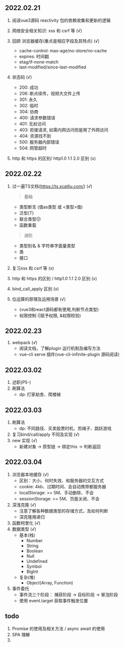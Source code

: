 ## 2022.02.21
1. 阅读vue3源码 reactivity 包的依赖收集和更新的逻辑

2. 网络安全相关知识: xss 和 csrf 等 (√) 

3. 回顾 浏览器缓存(重点是相应字段及其特点) (√)  
    - cache-control: max-age/no-store/no-cache
    - expires: 时间戳
    - etag/if-none-match
    - last-modified/since-last-modified

4. 状态码 (√)
    - 200: 成功
    - 206: 断点续传，视频大文件上传
    - 301: 永久
    - 302: 临时
    - 304: 协商
    - 400: 请求参数错误
    - 401: 无权访问
    - 403: 拒接请求, 如需内网访问但是用了外网访问
    - 404: 资源找不到
    - 500: 服务器内部错误
    - 504: 网管超时

5. http 和 https 的区别/ http1.0 1.1 2.0 区别 (x)

## 2022.02.22
1. 过一遍TS文档(https://ts.xcatliu.com/) (√)
    > 基础
    - 类型断言 (值as类型 或 <类型>值)
    - 泛型(T)
    - 联合类型(|)
    - 函数重载
    
    > 进阶
    - 类型别名 & 字符串字面量类型
    - 类
    - 接口

2. 复习xss 和 csrf 等 (x)

3. http 和 https 的区别 / http1.0 1.1 2.0 区别 (x)

4. bind_call_apply 区别 (x)

5. 位运算的原理及运用场景 (√)
    - (vue3和react源码都有使用,判断节点类型)
    - 权限控制 (|赋予权限, &权限校验)

## 2022.02.23
1. webpack (√)
    - 阅读文档，了解plugin 运行机制及编写方法
    - vue-cli serve 插件(vue-cli-infinite-plugin 源码阅读)

## 2022.03.02
1. 述职(P5-)
2. 刷算法
    - dp: 打家劫舍、爬楼梯

## 2022.03.03
1. 刷算法
    - dp: 不同路径、买卖股票时机、剪绳子、跳跃游戏
2. 复习bind/call/apply 不同及实现 (√)
3. new 实现 (√)
    - 新建对象 -> 原型链 -> 绑定this -> 判断返回

## 2022.03.04
1. 浏览器本地缓存 (√)
    - 区别：大小、何时失效、和服务器的交互方式
    - cookie: 4kb、过期时间、会自动携带都服务器
    - localStorage: >= 5M、手动删除、不会
    - sessionStorage: >= 5M、页面关闭、不会
2. 深浅克隆 (√)
    - 注意了解各种数据类型的存储方式，及如何判断
    - 深克隆用递归
3. 函数柯里化 (√)
4. 数据类型 (√)
    - 基本(栈)
        - Number
        - String
        - Boolean
        - Null
        - Undefined
        - Symbol
        - BigInt
    - 复杂(堆)
        - Object(Array, Function)
5. 事件委托
    - 事件流三个阶段： 捕获阶段 -> 目标阶段 -> 冒泡阶段
    - 使用 event.target 获取事件触发位置
## todo
1. Promise 的使用及相关方法 / async await 的使用
2. SPA 理解
3.  